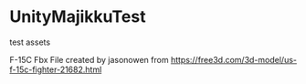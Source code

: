 # UnityMajikkuTest
test assets

F-15C Fbx File created by jasonowen from https://free3d.com/3d-model/us-f-15c-fighter-21682.html
